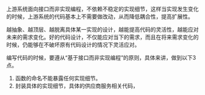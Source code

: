 上游系统面向接口而非实现编程，不依赖不稳定的实现细节，这样当实现发生变化的时候，上游系统的代码基本上不需要做改动，从而降低耦合性，提高扩展性。

越抽象、越顶层、越脱离具体某一实现的设计，越能提高代码的灵活性，越能应对未来的需求变化。好的代码设计，不仅能应对当下的需求，而且在将来需求变化的时候，仍能够在不破坏原有代码设计的情况下灵活应对。

编写代码的时候，要遵从“基于接口而非实现编程”的原则，具体来讲，做到以下3点。

1. 函数的命名不能暴露任何实现细节。
2. 封装具体的实现细节，具体的供应商服务相关代码，
